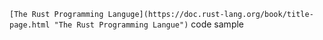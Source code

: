 `[The Rust Programming Languge](https://doc.rust-lang.org/book/title-page.html "The Rust Programming Langue")` code sample


